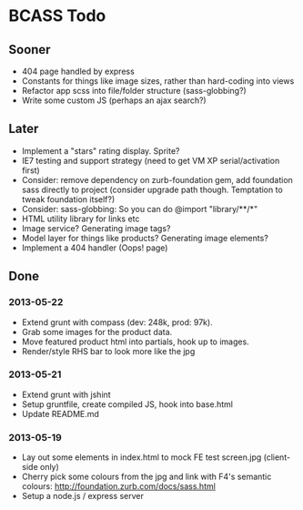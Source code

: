 # BCASS Todo

## Sooner

* 404 page handled by express
* Constants for things like image sizes, rather than hard-coding into views
* Refactor app scss into file/folder structure (sass-globbing?)
* Write some custom JS (perhaps an ajax search?)

## Later

* Implement a "stars" rating display. Sprite?
* IE7 testing and support strategy (need to get VM XP serial/activation first)
* Consider: remove dependency on zurb-foundation gem, add foundation sass directly to project (consider upgrade path though. Temptation to tweak foundation itself?)
* Consider: sass-globbing: So you can do @import "library/**/*"
* HTML utility library for links etc
* Image service? Generating image tags?
* Model layer for things like products? Generating image elements?
* Implement a 404 handler (Oops! page)

## Done

### 2013-05-22

* Extend grunt with compass (dev: 248k, prod: 97k).
* Grab some images for the product data.
* Move featured product html into partials, hook up to images.
* Render/style RHS bar to look more like the jpg

### 2013-05-21

* Extend grunt with jshint
* Setup gruntfile, create compiled JS, hook into base.html
* Update README.md

### 2013-05-19

* Lay out some elements in index.html to mock FE test screen.jpg (client-side only)
* Cherry pick some colours from the jpg and link with F4's semantic colours: http://foundation.zurb.com/docs/sass.html
* Setup a node.js / express server